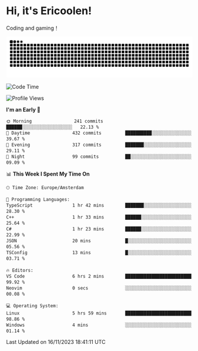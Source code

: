 # Hi, it's Ericoolen!
Coding and gaming！

<picture>
  <source media="(prefers-color-scheme: dark)" srcset="https://raw.githubusercontent.com/Eric-Song-Nop/Eric-Song-Nop/output/github-contribution-grid-snake-dark.svg">
  <source media="(prefers-color-scheme: light)" srcset="https://raw.githubusercontent.com/Eric-Song-Nop/Eric-Song-Nop/output/github-contribution-grid-snake.svg">
  <img alt="github contribution grid snake animation" src="https://raw.githubusercontent.com/Eric-Song-Nop/Eric-Song-Nop/output/github-contribution-grid-snake.svg">
</picture>

<!--START_SECTION:waka-->
![Code Time](http://img.shields.io/badge/Code%20Time-1%2C088%20hrs%2011%20mins-blue)

![Profile Views](http://img.shields.io/badge/Profile%20Views-0-blue)

**I'm an Early 🐤** 

```text
🌞 Morning                241 commits         ██████░░░░░░░░░░░░░░░░░░░   22.13 % 
🌆 Daytime                432 commits         ██████████░░░░░░░░░░░░░░░   39.67 % 
🌃 Evening                317 commits         ███████░░░░░░░░░░░░░░░░░░   29.11 % 
🌙 Night                  99 commits          ██░░░░░░░░░░░░░░░░░░░░░░░   09.09 % 
```


📊 **This Week I Spent My Time On** 

```text
🕑︎ Time Zone: Europe/Amsterdam

💬 Programming Languages: 
TypeScript               1 hr 42 mins        ███████░░░░░░░░░░░░░░░░░░   28.30 % 
C++                      1 hr 33 mins        ██████░░░░░░░░░░░░░░░░░░░   25.64 % 
C#                       1 hr 23 mins        ██████░░░░░░░░░░░░░░░░░░░   22.99 % 
JSON                     20 mins             █░░░░░░░░░░░░░░░░░░░░░░░░   05.56 % 
TSConfig                 13 mins             █░░░░░░░░░░░░░░░░░░░░░░░░   03.71 % 

🔥 Editors: 
VS Code                  6 hrs 2 mins        █████████████████████████   99.92 % 
Neovim                   0 secs              ░░░░░░░░░░░░░░░░░░░░░░░░░   00.08 % 

💻 Operating System: 
Linux                    5 hrs 59 mins       █████████████████████████   98.86 % 
Windows                  4 mins              ░░░░░░░░░░░░░░░░░░░░░░░░░   01.14 % 
```


 Last Updated on 16/11/2023 18:41:11 UTC
<!--END_SECTION:waka-->
